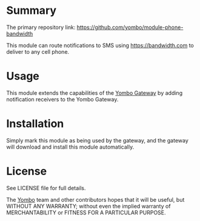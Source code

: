 Summary
=======

The primary repository link: https://github.com/yombo/module-phone-bandwidth

This module can route notifications to SMS using https://bandwidth.com
to deliver to any cell phone. 

Usage
=====

This module extends the capabilities of the [Yombo Gateway](https://yombo.net/)
by adding notification receivers to the Yombo Gateway.

Installation
============

Simply mark this module as being used by the gateway, and the gateway will download
and install this module automatically.

License
=======

See LICENSE file for full details.

The [Yombo](https://yombo.net/) team and other contributors hopes that it will be
useful, but WITHOUT ANY WARRANTY; without even the implied warranty of
MERCHANTABILITY or FITNESS FOR A PARTICULAR PURPOSE.


